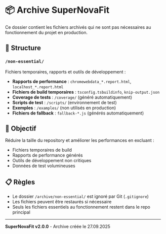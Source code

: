 # 📦 Archive SuperNovaFit

Ce dossier contient les fichiers archivés qui ne sont pas nécessaires au fonctionnement du projet en production.

## 📁 Structure

### `/non-essential/`

Fichiers temporaires, rapports et outils de développement :

- **Rapports de performance** : `chromewebdata_*.report.html`, `localhost_*.report.html`
- **Fichiers de build temporaires** : `tsconfig.tsbuildinfo`, `knip-output.json`
- **Coverage de tests** : `/coverage/` (généré automatiquement)
- **Scripts de test** : `/scripts/` (environnement de test)
- **Exemples** : `/examples/` (non utilisés en production)
- **Fichiers de fallback** : `fallback-*.js` (générés automatiquement)

## 🎯 Objectif

Réduire la taille du repository et améliorer les performances en excluant :

- Fichiers temporaires de build
- Rapports de performance générés
- Outils de développement non critiques
- Données de test volumineuses

## 📋 Règles

- Le dossier `/archive/non-essential/` est ignoré par Git (`.gitignore`)
- Les fichiers peuvent être restaurés si nécessaire
- Seuls les fichiers essentiels au fonctionnement restent dans le repo principal

---

**SuperNovaFit v2.0.0** - Archive créée le 27.09.2025
